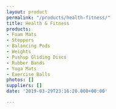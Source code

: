 ```yaml
---
layout: product
permalink: "/products/health-fitness/"
title: Health & Fitness
products:
- Foam Mats
- Steppers
- Balancing Pods
- Weights
- Pushup Gliding Discs
- Rubber Bands
- Yoga Mats
- Exercise Balls
photos: []
suppliers: []
date: '2019-03-29T23:16:20.000+00:00'

---
```


